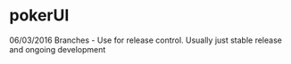 # pokerUI


06/03/2016
Branches - Use for release control. Usually just stable release and ongoing development